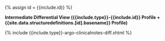 {% assign id = {{include.id}} %}
<p><b>Intermediate Differential View ({{include.type}}-{{include.id}} Profile + {{site.data.structuredefinitions.[id].basename}} Profile)</b></p>
<div id="all-tbl-diff2-inner">
  {% include {{include.type}}-argo-clinicalnotes-diff.xhtml %}  
</div>
